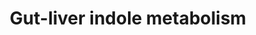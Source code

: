 ---
annotations:
- id: PW:0000002
  parent: classic metabolic pathway
  type: Pathway Ontology
  value: classic metabolic pathway
authors:
- Egonw
- Khanspers
- Mkutmon
- Eweitz
description: Dietary tryptophane is metabolised by the gut microbiome to indole and
  IPA which reaches the human blood system. Indole is further metabolized into indoxyl
  sulfate which also reached the blood.
last-edited: 2021-06-25
organisms:
- Homo sapiens
redirect_from:
- /index.php/Pathway:WP3627
- /instance/WP3627
revision: null
schema-jsonld:
- '@context': https://schema.org/
  '@id': https://wikipathways.github.io/pathways/WP3627.html
  '@type': Dataset
  creator:
    '@type': Organization
    name: WikiPathways
  description: Dietary tryptophane is metabolised by the gut microbiome to indole
    and IPA which reaches the human blood system. Indole is further metabolized into
    indoxyl sulfate which also reached the blood.
  keywords:
  - CYP2E1
  - IPA
  - dietary
  - indole
  - indoxyl
  - indoxyl sulfate
  - sulfotransferase
  - tryptophan
  - tryptophanase
  license: CC0
  name: Gut-liver indole metabolism
seo: CreativeWork
title: Gut-liver indole metabolism
wpid: WP3627
---